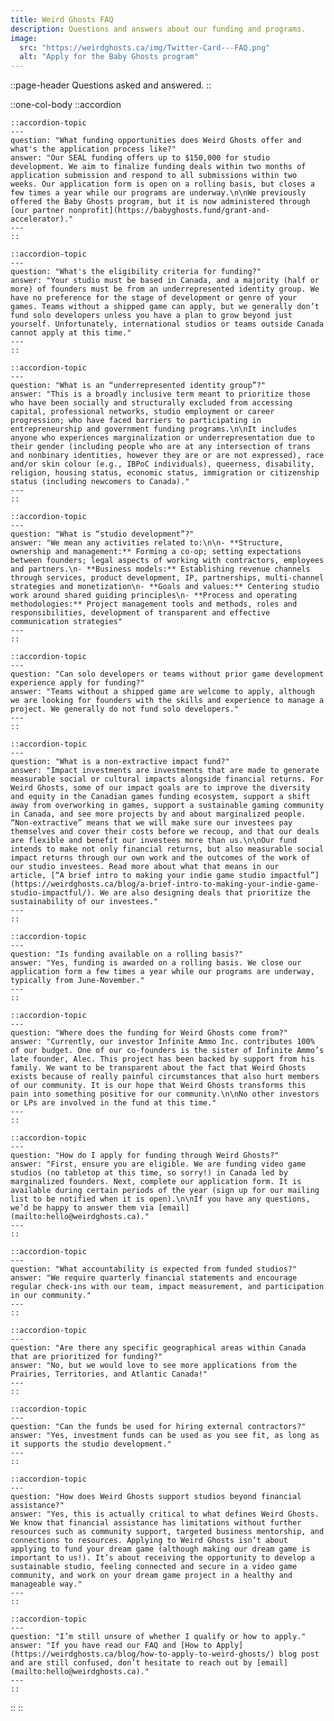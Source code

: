 ```yaml
---
title: Weird Ghosts FAQ
description: Questions and answers about our funding and programs.
image:
  src: "https://weirdghosts.ca/img/Twitter-Card---FAQ.png"
  alt: "Apply for the Baby Ghosts program"
---
```


::page-header
Questions asked and answered.
::

::one-col-body
  ::accordion

    ::accordion-topic
    ---
    question: "What funding opportunities does Weird Ghosts offer and what's the application process like?"
    answer: "Our SEAL funding offers up to $150,000 for studio development. We aim to finalize funding deals within two months of application submission and respond to all submissions within two weeks. Our application form is open on a rolling basis, but closes a few times a year while our programs are underway.\n\nWe previously offered the Baby Ghosts program, but it is now administered through [our partner nonprofit](https://babyghosts.fund/grant-and-accelerator)."
    ---
    ::

    ::accordion-topic
    ---
    question: "What's the eligibility criteria for funding?"
    answer: "Your studio must be based in Canada, and a majority (half or more) of founders must be from an underrepresented identity group. We have no preference for the stage of development or genre of your games. Teams without a shipped game can apply, but we generally don’t fund solo developers unless you have a plan to grow beyond just yourself. Unfortunately, international studios or teams outside Canada cannot apply at this time."
    ---
    ::
    
    ::accordion-topic
    ---
    question: "What is an “underrepresented identity group”?"
    answer: "This is a broadly inclusive term meant to prioritize those who have been socially and structurally excluded from accessing capital, professional networks, studio employment or career progression; who have faced barriers to participating in entrepreneurship and government funding programs.\n\nIt includes anyone who experiences marginalization or underrepresentation due to their gender (including people who are at any intersection of trans and nonbinary identities, however they are or are not expressed), race and/or skin colour (e.g., IBPoC individuals), queerness, disability, religion, housing status, economic status, immigration or citizenship status (including newcomers to Canada)."
    ---
    ::

    ::accordion-topic
    ---
    question: "What is “studio development”?"
    answer: "We mean any activities related to:\n\n- **Structure, ownership and management:** Forming a co-op; setting expectations between founders; legal aspects of working with contractors, employees and partners.\n- **Business models:** Establishing revenue channels through services, product development, IP, partnerships, multi-channel strategies and monetization\n- **Goals and values:** Centering studio work around shared guiding principles\n- **Process and operating methodologies:** Project management tools and methods, roles and responsibilities, development of transparent and effective communication strategies"
    ---
    ::

    ::accordion-topic
    ---
    question: "Can solo developers or teams without prior game development experience apply for funding?"
    answer: "Teams without a shipped game are welcome to apply, although we are looking for founders with the skills and experience to manage a project. We generally do not fund solo developers."
    ---
    ::

    ::accordion-topic
    ---
    question: "What is a non-extractive impact fund?"
    answer: "Impact investments are investments that are made to generate measurable social or cultural impacts alongside financial returns. For Weird Ghosts, some of our impact goals are to improve the diversity and equity in the Canadian games funding ecosystem, support a shift away from overworking in games, support a sustainable gaming community in Canada, and see more projects by and about marginalized people. “Non-extractive” means that we will make sure our investees pay themselves and cover their costs before we recoup, and that our deals are flexible and benefit our investees more than us.\n\nOur fund intends to make not only financial returns, but also measurable social impact returns through our own work and the outcomes of the work of our studio investees. Read more about what that means in our article, [“A brief intro to making your indie game studio impactful”](https://weirdghosts.ca/blog/a-brief-intro-to-making-your-indie-game-studio-impactful/). We are also designing deals that prioritize the sustainability of our investees."
    ---
    ::

    ::accordion-topic
    ---
    question: "Is funding available on a rolling basis?"
    answer: "Yes, funding is awarded on a rolling basis. We close our application form a few times a year while our programs are underway, typically from June-November."
    ---
    ::

    ::accordion-topic
    ---
    question: "Where does the funding for Weird Ghosts come from?"
    answer: "Currently, our investor Infinite Ammo Inc. contributes 100% of our budget. One of our co-founders is the sister of Infinite Ammo’s late founder, Alec. This project has been backed by support from his family. We want to be transparent about the fact that Weird Ghosts exists because of really painful circumstances that also hurt members of our community. It is our hope that Weird Ghosts transforms this pain into something positive for our community.\n\nNo other investors or LPs are involved in the fund at this time."
    ---
    ::

    ::accordion-topic
    ---
    question: "How do I apply for funding through Weird Ghosts?"
    answer: "First, ensure you are eligible. We are funding video game studios (no tabletop at this time, so sorry!) in Canada led by marginalized founders. Next, complete our application form. It is available during certain periods of the year (sign up for our mailing list to be notified when it is open).\n\nIf you have any questions, we’d be happy to answer them via [email](mailto:hello@weirdghosts.ca)."
    ---
    ::

    ::accordion-topic
    ---
    question: "What accountability is expected from funded studios?"
    answer: "We require quarterly financial statements and encourage regular check-ins with our team, impact measurement, and participation in our community."
    ---
    ::

    ::accordion-topic
    ---
    question: "Are there any specific geographical areas within Canada that are prioritized for funding?"
    answer: "No, but we would love to see more applications from the Prairies, Territories, and Atlantic Canada!"
    ---
    ::

    ::accordion-topic
    ---
    question: "Can the funds be used for hiring external contractors?"
    answer: "Yes, investment funds can be used as you see fit, as long as it supports the studio development."
    ---
    ::

    ::accordion-topic
    ---
    question: "How does Weird Ghosts support studios beyond financial assistance?"
    answer: "Yes, this is actually critical to what defines Weird Ghosts. We know that financial assistance has limitations without further resources such as community support, targeted business mentorship, and connections to resources. Applying to Weird Ghosts isn’t about applying to fund your dream game (although making our dream game is important to us!). It’s about receiving the opportunity to develop a sustainable studio, feeling connected and secure in a video game community, and work on your dream game project in a healthy and manageable way."
    ---
    ::

    ::accordion-topic
    ---
    question: "I’m still unsure of whether I qualify or how to apply."
    answer: "If you have read our FAQ and [How to Apply](https://weirdghosts.ca/blog/how-to-apply-to-weird-ghosts/) blog post and are still confused, don’t hesitate to reach out by [email](mailto:hello@weirdghosts.ca)."
    ---
    ::

  ::
::